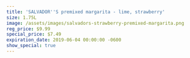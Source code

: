```yaml
---
title: 'SALVADOR''S premixed margarita - lime, strawberry'
size: 1.75L
image: /assets/images/salvadors-strawberry-premixed-margarita.png
reg_price: $9.99
special_price: $7.49
expiration_date: 2019-06-04 00:00:00 -0600
show_special: true
---
```


